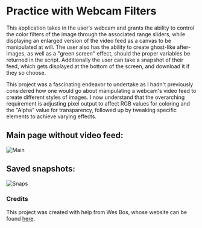 # Practice with Webcam Filters

This application takes in the user's webcam and grants the ability to control the color filters of the image through the associated range sliders, while displaying an enlarged version of the video feed as a canvas to be manipulated at will. The user also has the ability to create ghost-like after-images, as well as a "green screen" effect, should the proper variables be returned in the script. Additionally the user can take a snapshot of their feed, which gets displayed at the bottom of the screen, and download it if they so choose.

This project was a fascinating endeavor to undertake as I hadn't previously considered how one would go about manipulating a webcam's video feed to create different styles of images. I now understand that the overarching requirement is adjusting pixel output to affect RGB values for coloring and the "Alpha" value for transparency, followed up by tweaking specific elements to achieve varying effects.

## Main page without video feed:

![Main](https://i.imgur.com/ln3Gxd9.png?1 'Main')

## Saved snapshots:

![Snaps](https://i.imgur.com/jbgkoD8.png?1 'Snaps')

### Credits

This project was created with help from Wes Bos, whose website can be found [here](https://wesbos.com/).